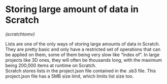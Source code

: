 # Storing large amount of data in Scratch
*(scratchtomv)*  

Lists are one of the only ways of storing large amounts of data in Scratch. They are pretty basic and only have a restricted set of operations that can be applied on them, some of them being very slow like “index of”. In large projects like 3D ones, they will often be thousands long, with the maximum being 200,000 items at runtime on Scratch.   
Scratch stores lists in the project.json file contained in the .sb3 file. This project.json file has a 5MB size limit, which limits list size too.